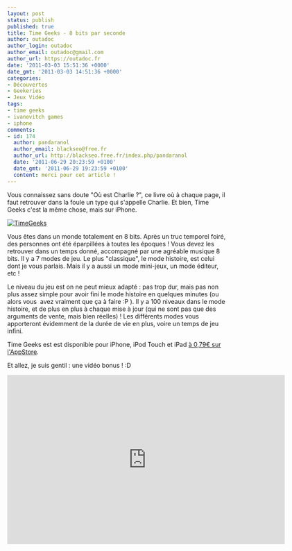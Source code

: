 ```yaml
---
layout: post
status: publish
published: true
title: Time Geeks - 8 bits par seconde
author: outadoc
author_login: outadoc
author_email: outadoc@gmail.com
author_url: https://outadoc.fr
date: '2011-03-03 15:51:36 +0000'
date_gmt: '2011-03-03 14:51:36 +0000'
categories:
- Découvertes
- Geekeries
- Jeux Vidéo
tags:
- time geeks
- ivanovitch games
- iphone
comments:
- id: 174
  author: pandaranol
  author_email: blackseo@free.fr
  author_url: http://blackseo.free.fr/index.php/pandaranol
  date: '2011-06-29 20:23:59 +0100'
  date_gmt: '2011-06-29 19:23:59 +0100'
  content: merci pour cet article !
---
```

Vous connaissez sans doute "Où est Charlie ?", ce livre où à chaque page, il faut retrouver dans la foule un type qui s'appelle Charlie. Et bien, Time Geeks c'est la même chose, mais sur iPhone.

[![](https://outadoc.fr/wp-content/uploads/2011/03/40-300x2001.png "TimeGeeks")][1]

Vous êtes dans un monde totalement en 8 bits. Après un truc temporel foiré, des personnes ont été éparpillées à toutes les époques ! Vous devez les retrouver dans un temps donné, accompagné par une agréable musique 8 bits. Il y a 7 modes de jeu. Le plus "classique", le mode histoire, est celui dont je vous parlais. Mais il y a aussi un mode mini-jeux, un mode éditeur, etc !

Le niveau du jeu est on ne peut mieux adapté : pas trop dur, mais pas non plus assez simple pour avoir fini le mode histoire en quelques minutes (ou alors vous  avez vraiment que ça à faire :P ). Il y a 100 niveaux dans le mode histoire, et de plus en plus à chaque mise à jour (qui ne sont pas que des arguments de vente, mais bien réelles) ! Les différents modes vous apporteront évidemment de la durée de vie en plus, voire un temps de jeu infini.

Time Geeks est est disponible pour iPhone, iPod Touch et iPad [à 0,79€ sur l'AppStore][2].

Et allez, je suis gentil : une vidéo bonus ! :D

<embed type="application/x-shockwave-flash" width="640" height="390" src="http://www.youtube.com/v/w6QXJoHeUno?fs=1&hl=fr_FR&rel=0" allowscriptaccess="always" allowfullscreen="true"></embed>

[1]: https://outadoc.fr/wp-content/uploads/2011/03/401.png
[2]: http://itunes.apple.com/fr/app/time-geeks-find-all/id391469201?mt=8
